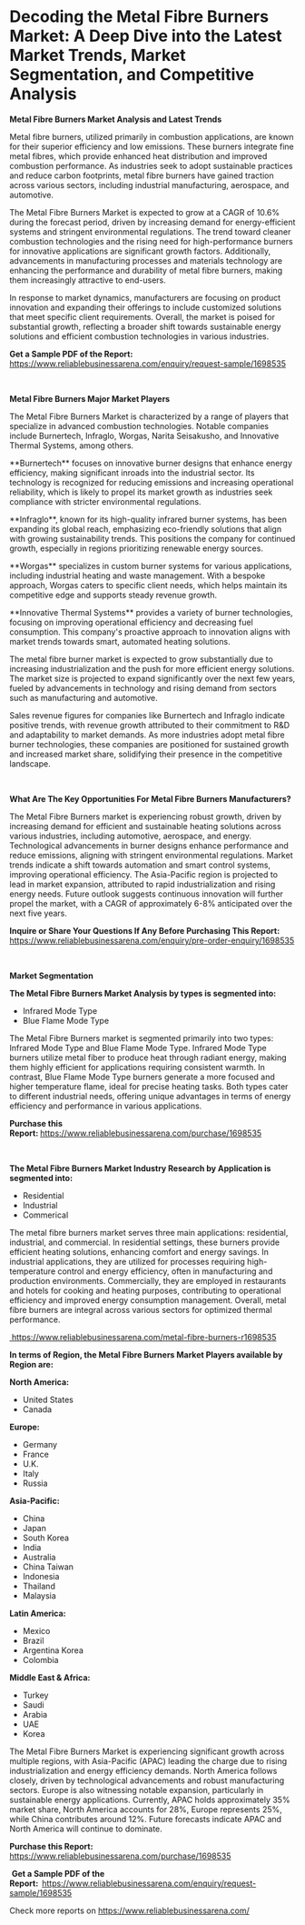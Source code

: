 <p><h1>Decoding the Metal Fibre Burners Market: A Deep Dive into the Latest Market Trends, Market Segmentation, and Competitive Analysis</h1></p><p><strong>Metal Fibre Burners Market Analysis and Latest Trends</strong></p>
<p><p>Metal fibre burners, utilized primarily in combustion applications, are known for their superior efficiency and low emissions. These burners integrate fine metal fibres, which provide enhanced heat distribution and improved combustion performance. As industries seek to adopt sustainable practices and reduce carbon footprints, metal fibre burners have gained traction across various sectors, including industrial manufacturing, aerospace, and automotive.</p><p>The Metal Fibre Burners Market is expected to grow at a CAGR of 10.6% during the forecast period, driven by increasing demand for energy-efficient systems and stringent environmental regulations. The trend toward cleaner combustion technologies and the rising need for high-performance burners for innovative applications are significant growth factors. Additionally, advancements in manufacturing processes and materials technology are enhancing the performance and durability of metal fibre burners, making them increasingly attractive to end-users.</p><p>In response to market dynamics, manufacturers are focusing on product innovation and expanding their offerings to include customized solutions that meet specific client requirements. Overall, the market is poised for substantial growth, reflecting a broader shift towards sustainable energy solutions and efficient combustion technologies in various industries.</p></p>
<p><strong>Get a Sample PDF of the Report:&nbsp;</strong> <a href="https://www.reliablebusinessarena.com/enquiry/request-sample/1698535?utm_campaign=1841&utm_medium=2&utm_source=Github&utm_content=ia&utm_term=09012025&utm_id=metal-fibre-burners">https://www.reliablebusinessarena.com/enquiry/request-sample/1698535</a></p>
<p>&nbsp;</p>
<p><strong>Metal Fibre Burners Major Market Players</strong></p>
<p><p>The Metal Fibre Burners Market is characterized by a range of players that specialize in advanced combustion technologies. Notable companies include Burnertech, Infraglo, Worgas, Narita Seisakusho, and Innovative Thermal Systems, among others.</p><p>**Burnertech** focuses on innovative burner designs that enhance energy efficiency, making significant inroads into the industrial sector. Its technology is recognized for reducing emissions and increasing operational reliability, which is likely to propel its market growth as industries seek compliance with stricter environmental regulations.</p><p>**Infraglo**, known for its high-quality infrared burner systems, has been expanding its global reach, emphasizing eco-friendly solutions that align with growing sustainability trends. This positions the company for continued growth, especially in regions prioritizing renewable energy sources.</p><p>**Worgas** specializes in custom burner systems for various applications, including industrial heating and waste management. With a bespoke approach, Worgas caters to specific client needs, which helps maintain its competitive edge and supports steady revenue growth.</p><p>**Innovative Thermal Systems** provides a variety of burner technologies, focusing on improving operational efficiency and decreasing fuel consumption. This company's proactive approach to innovation aligns with market trends towards smart, automated heating solutions.</p><p>The metal fibre burner market is expected to grow substantially due to increasing industrialization and the push for more efficient energy solutions. The market size is projected to expand significantly over the next few years, fueled by advancements in technology and rising demand from sectors such as manufacturing and automotive.</p><p>Sales revenue figures for companies like Burnertech and Infraglo indicate positive trends, with revenue growth attributed to their commitment to R&D and adaptability to market demands. As more industries adopt metal fibre burner technologies, these companies are positioned for sustained growth and increased market share, solidifying their presence in the competitive landscape.</p></p>
<p>&nbsp;</p>
<p><strong>What Are The Key Opportunities For Metal Fibre Burners Manufacturers?</strong></p>
<p><p>The Metal Fibre Burners market is experiencing robust growth, driven by increasing demand for efficient and sustainable heating solutions across various industries, including automotive, aerospace, and energy. Technological advancements in burner designs enhance performance and reduce emissions, aligning with stringent environmental regulations. Market trends indicate a shift towards automation and smart control systems, improving operational efficiency. The Asia-Pacific region is projected to lead in market expansion, attributed to rapid industrialization and rising energy needs. Future outlook suggests continuous innovation will further propel the market, with a CAGR of approximately 6-8% anticipated over the next five years.</p></p>
<p><strong>Inquire or Share Your Questions If Any Before Purchasing This Report:</strong> <a href="https://www.reliablebusinessarena.com/enquiry/pre-order-enquiry/1698535?utm_campaign=1841&utm_medium=2&utm_source=Github&utm_content=ia&utm_term=09012025&utm_id=metal-fibre-burners">https://www.reliablebusinessarena.com/enquiry/pre-order-enquiry/1698535</a></p>
<p>&nbsp;</p>
<p><strong>Market Segmentation</strong></p>
<p><strong>The Metal Fibre Burners Market Analysis by types is segmented into:</strong></p>
<p><ul><li>Infrared Mode Type</li><li>Blue Flame Mode Type</li></ul></p>
<p><p>The Metal Fibre Burners market is segmented primarily into two types: Infrared Mode Type and Blue Flame Mode Type. Infrared Mode Type burners utilize metal fiber to produce heat through radiant energy, making them highly efficient for applications requiring consistent warmth. In contrast, Blue Flame Mode Type burners generate a more focused and higher temperature flame, ideal for precise heating tasks. Both types cater to different industrial needs, offering unique advantages in terms of energy efficiency and performance in various applications.</p></p>
<p><strong>Purchase this Report:&nbsp;</strong><a href="https://www.reliablebusinessarena.com/purchase/1698535?utm_campaign=1841&utm_medium=2&utm_source=Github&utm_content=ia&utm_term=09012025&utm_id=metal-fibre-burners">https://www.reliablebusinessarena.com/purchase/1698535</a></p>
<p>&nbsp;</p>
<p><strong>The Metal Fibre Burners Market Industry Research by Application is segmented into:</strong></p>
<p><ul><li>Residential</li><li>Industrial</li><li>Commerical</li></ul></p>
<p><p>The metal fibre burners market serves three main applications: residential, industrial, and commercial. In residential settings, these burners provide efficient heating solutions, enhancing comfort and energy savings. In industrial applications, they are utilized for processes requiring high-temperature control and energy efficiency, often in manufacturing and production environments. Commercially, they are employed in restaurants and hotels for cooking and heating purposes, contributing to operational efficiency and improved energy consumption management. Overall, metal fibre burners are integral across various sectors for optimized thermal performance.</p></p>
<p><a href="https://www.reliablebusinessarena.com/metal-fibre-burners-r1698535?utm_campaign=1841&utm_medium=2&utm_source=Github&utm_content=ia&utm_term=09012025&utm_id=metal-fibre-burners">&nbsp;https://www.reliablebusinessarena.com/metal-fibre-burners-r1698535</a></p>
<p><strong>In terms of Region, the Metal Fibre Burners Market Players available by Region are:</strong></p>
<p>
    <p> <strong> North America: </strong>
        <ul>
            <li>United States</li>
            <li>Canada</li>
        </ul>
        </p> 
    <p> <strong> Europe: </strong>
        <ul>
            <li>Germany</li>
            <li>France</li>
            <li>U.K.</li>
            <li>Italy</li>
            <li>Russia</li>
        </ul>
        </p> 
    <p> <strong> Asia-Pacific: </strong>
        <ul>
            <li>China</li>
            <li>Japan</li>
            <li>South Korea</li>
            <li>India</li>
            <li>Australia</li>
            <li>China Taiwan</li>
            <li>Indonesia</li>
            <li>Thailand</li>
            <li>Malaysia</li>
        </ul>
        </p> 
    <p> <strong> Latin America: </strong>
        <ul>
            <li>Mexico</li>
            <li>Brazil</li>
            <li>Argentina Korea</li>
            <li>Colombia</li>
        </ul>
        </p> 
    <p> <strong> Middle East & Africa: </strong>
        <ul>
            <li>Turkey</li>
            <li>Saudi</li>
            <li>Arabia</li>
            <li>UAE</li>
            <li>Korea</li>
        </ul>
    </p>
    </p>
<p><p>The Metal Fibre Burners Market is experiencing significant growth across multiple regions, with Asia-Pacific (APAC) leading the charge due to rising industrialization and energy efficiency demands. North America follows closely, driven by technological advancements and robust manufacturing sectors. Europe is also witnessing notable expansion, particularly in sustainable energy applications. Currently, APAC holds approximately 35% market share, North America accounts for 28%, Europe represents 25%, while China contributes around 12%. Future forecasts indicate APAC and North America will continue to dominate.</p></p>
<p><strong>Purchase this Report: </strong><a href="https://www.reliablebusinessarena.com/purchase/1698535?utm_campaign=1841&utm_medium=2&utm_source=Github&utm_content=ia&utm_term=09012025&utm_id=metal-fibre-burners">https://www.reliablebusinessarena.com/purchase/1698535</a></p>
<p>&nbsp;<strong>Get a Sample PDF of the Report:&nbsp;&nbsp;</strong><a href="https://www.reliablebusinessarena.com/enquiry/request-sample/1698535?utm_campaign=1841&utm_medium=2&utm_source=Github&utm_content=ia&utm_term=09012025&utm_id=metal-fibre-burners">https://www.reliablebusinessarena.com/enquiry/request-sample/1698535</a></p>
<p><strong></strong></p>
<p>Check more reports on <a href="https://www.reliablebusinessarena.com/?utm_campaign=1841&utm_medium=2&utm_source=Github&utm_content=ia&utm_term=09012025&utm_id=metal-fibre-burners">https://www.reliablebusinessarena.com/</a></p>